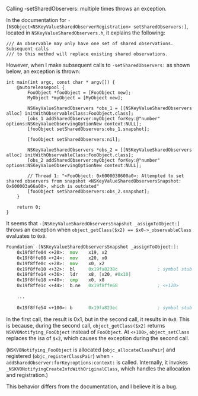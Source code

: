 Calling -setSharedObservers: multiple times throws an exception.

In the documentation for `-[NSObject<NSKeyValueSharedObserverRegistration> setSharedObservers:]`, located in `NSKeyValueSharedObservers.h`, it explains the following:

```
/// An observable may only have one set of shared observations. Subsequent calls
/// to this method will replace existing shared observations.
```

However, when I make subsequent calls to `-setSharedObservers:` as shown below, an exception is thrown:

```objc
int main(int argc, const char * argv[]) {
    @autoreleasepool {
        FooObject *fooObject = [FooObject new];
        MyObject *myObject = [MyObject new];
        
        NSKeyValueSharedObservers *obs_1 = [[NSKeyValueSharedObservers alloc] initWithObservableClass:FooObject.class];
        [obs_1 addSharedObserver:myObject forKey:@"number" options:NSKeyValueObservingOptionNew context:NULL];
        [fooObject setSharedObservers:obs_1.snapshot];
        
        [fooObject setSharedObservers:nil];
        
        NSKeyValueSharedObservers *obs_2 = [[NSKeyValueSharedObservers alloc] initWithObservableClass:FooObject.class];
        [obs_2 addSharedObserver:myObject forKey:@"number" options:NSKeyValueObservingOptionNew context:NULL];
        
        // Thread 1: "<FooObject: 0x6000038600a0>: Attempted to set shared observers from snapshot <NSKeyValueSharedObserversSnapshot: 0x600003a66a00>, which is outdated"
        [fooObject setSharedObservers:obs_2.snapshot];
    }
    
    return 0;
}
```

It seems that `-[NSKeyValueSharedObserversSnapshot _assignToObject:]` throws an exception when `object_getClass($x2) == $x0->_observableClass` evaluates to `0x0`.

```asm
Foundation`-[NSKeyValueSharedObserversSnapshot _assignToObject:]:
    0x19f8ffe04 <+20>:  mov    x19, x2
    0x19f8ffe08 <+24>:  mov    x20, x0
    0x19f8ffe0c <+28>:  mov    x0, x2
    0x19f8ffe10 <+32>:  bl     0x19fa8238c               ; symbol stub for: object_getClass
    0x19f8ffe14 <+36>:  ldr    x8, [x20, #0x10]
    0x19f8ffe18 <+40>:  cmp    x0, x8
    0x19f8ffe1c <+44>:  b.ne   0x19f8ffe68               ; <+120>
    
    ...
    
    0x19f8ffe54 <+100>: b      0x19fa823ec               ; symbol stub for: object_setClass
```

In the first call, the result is 0x1, but in the second call, it results in `0x0`. This is because, during the second call, `object_getClass($x2)` returns `NSKVONotifying_FooObject` instead of `FooObject`. At `<+100>`, `object_setClass` replaces the isa of `$x2`, which causes the exception during the second call.

(`NSKVONotifying_FooObject` is allocated (`objc_allocateClassPair`) and registered (`objc_registerClassPair`) when `-addSharedObserver:forKey:options:context:` is called. Internally, it invokes `_NSKVONotifyingCreateInfoWithOriginalClass`, which handles the allocation and registration.)

This behavior differs from the documentation, and I believe it is a bug.
